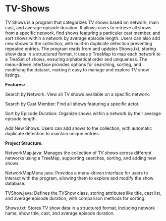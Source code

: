 # TV-Shows
TV Shows is a program that categorizes TV shows based on network, main cast, and average episode duration. It allows users to retrieve all shows from a specific network, find shows featuring a particular cast member, and sort shows within a network by average episode length. Users can also add new shows to the collection, with built-in duplicate detection preventing repeated entries. The program reads from and updates Shows.txt, storing show data in a structured format. It uses a TreeMap to map each network to a TreeSet of shows, ensuring alphabetical order and uniqueness. The menu-driven interface provides options for searching, sorting, and modifying the dataset, making it easy to manage and explore TV show listings.

**Features:**


Search by Network: View all TV shows available on a specific network.

Search by Cast Member: Find all shows featuring a specific actor.

Sort by Episode Duration: Organize shows within a network by their average episode length.

Add New Shows: Users can add shows to the collection, with automatic duplicate detection to maintain unique entries.

**Project Structure:**


NetworkMap.java: Manages the collection of TV shows across different networks using a TreeMap, supporting searches, sorting, and adding new shows.

NetworkMapMenu.java: Provides a menu-driven interface for users to interact with the program, allowing them to explore and modify the show database.

TVShow.java: Defines the TVShow class, storing attributes like title, cast list, and average episode duration, with comparison methods for sorting.

Shows.txt: Stores TV show data in a structured format, including network name, show title, cast, and average episode duration.
